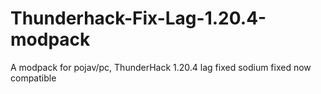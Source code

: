 # Thunderhack-Fix-Lag-1.20.4-modpack
A modpack for pojav/pc, ThunderHack 1.20.4 lag fixed sodium fixed now compatible 

